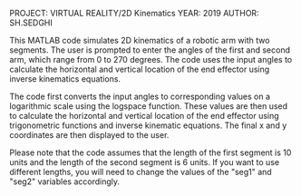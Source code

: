 PROJECT: VIRTUAL REALITY/2D Kinematics
YEAR: 2019 AUTHOR: SH.SEDGHI

This MATLAB code simulates 2D kinematics of a robotic arm with two segments. The user is prompted to enter the angles of the first and second arm, which range from 0 to 270 degrees. The code uses the input angles to calculate the horizontal and vertical location of the end effector using inverse kinematics equations.

The code first converts the input angles to corresponding values on a logarithmic scale using the logspace function. These values are then used to calculate the horizontal and vertical location of the end effector using trigonometric functions and inverse kinematic equations. The final x and y coordinates are then displayed to the user.

Please note that the code assumes that the length of the first segment is 10 units and the length of the second segment is 6 units. If you want to use different lengths, you will need to change the values of the "seg1" and "seg2" variables accordingly.
